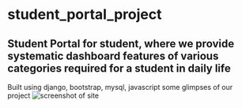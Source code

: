 # student_portal_project
## Student Portal for student, where we provide systematic dashboard features of various categories required for a student in daily life

Built using django, bootstrap, mysql, javascript
some glimpses of our project 
![screenshot of site](https://github.com/sid030599/-blog/blob/main/Screenshot%202022-07-27%20at%208.38.27%20PM.png)
